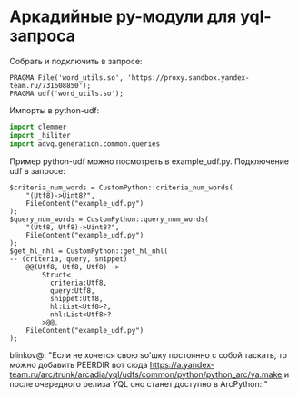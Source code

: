 # Аркадийные py-модули для yql-запроса

Собрать и подключить в запросе:
```
PRAGMA File('word_utils.so', 'https://proxy.sandbox.yandex-team.ru/731608850');
PRAGMA udf('word_utils.so');
```

Импорты в python-udf:
```python
import clemmer
import _hiliter
import advq.generation.common.queries
```

Пример python-udf можно посмотреть в example_udf.py.
Подключение udf в запросе:
```
$criteria_num_words = CustomPython::criteria_num_words(
    "(Utf8)->Uint8?",
    FileContent("example_udf.py")
);
$query_num_words = CustomPython::query_num_words(
    "(Utf8, Utf8)->Uint8?",
    FileContent("example_udf.py")
);
$get_hl_nhl = CustomPython::get_hl_nhl(
-- (criteria, query, snippet)
    @@(Utf8, Utf8, Utf8) -> 
        Struct<
          criteria:Utf8,
          query:Utf8,
          snippet:Utf8,
          hl:List<Utf8>?,
          nhl:List<Utf8>?
        >@@,
    FileContent("example_udf.py")
);
```

blinkov@: "Если не хочется свою so'шку постоянно с собой таскать, то можно добавить PEERDIR вот сюда https://a.yandex-team.ru/arc/trunk/arcadia/yql/udfs/common/python/python_arc/ya.make и после очередного релиза YQL оно станет доступно в ArcPython::"

